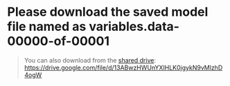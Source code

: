 # Please download the saved model file named as variables.data-00000-of-00001
> You can also download from the [shared drive](https://drive.google.com/file/d/13ABwzHWUnYXIHLK0jgykN9vMlzhD4ogW): https://drive.google.com/file/d/13ABwzHWUnYXIHLK0jgykN9vMlzhD4ogW
